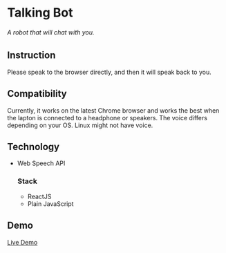 # Talking Bot

###### A robot that will chat with you.

## Instruction
Please speak to the browser directly, and then it will speak back to you.

## Compatibility
Currently, it works on the latest Chrome browser and works the best when the lapton is connected to a headphone or speakers. 
The voice differs depending on your OS. 
Linux might not have voice.

## Technology
  * Web Speech API

    ### Stack
    - ReactJS
    - Plain JavaScript

## Demo
[Live Demo](http://digitaleverything.net/demos/robot/)